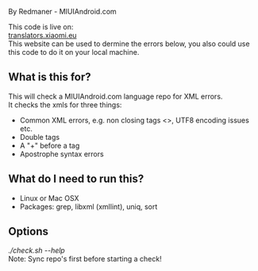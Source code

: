 By Redmaner - MIUIAndroid.com 

This code is live on:<br>
<a href="http://translators.xiaomi.eu">translators.xiaomi.eu</a><br>
This website can be used to dermine the errors below, you also could use this code to do it on your local machine.

What is this for?
-------------------------------------------------------------------------------------
This will check a MIUIAndroid.com language repo for XML errors.<br>
It checks the xmls for three things:
- Common XML errors, e.g. non closing tags <>, UTF8 encoding issues etc.
- Double tags
- A "+" before a tag
- Apostrophe syntax errors

What do I need to run this?
-------------------------------------------------------------------------------------
- Linux or Mac OSX 
- Packages: grep, libxml (xmllint), uniq, sort

Options
-------------------------------------------------------------------------------------
<i>./check.sh --help</i><br>
Note: Sync repo's first before starting a check!

